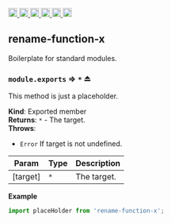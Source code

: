 <a
  href="https://travis-ci.org/Xotic750/rename-function-x"
  title="Travis status">
<img
  src="https://travis-ci.org/Xotic750/rename-function-x.svg?branch=master"
  alt="Travis status" height="18">
</a>
<a
  href="https://david-dm.org/Xotic750/rename-function-x"
  title="Dependency status">
<img src="https://david-dm.org/Xotic750/rename-function-x/status.svg"
  alt="Dependency status" height="18"/>
</a>
<a
  href="https://david-dm.org/Xotic750/rename-function-x?type=dev"
  title="devDependency status">
<img src="https://david-dm.org/Xotic750/rename-function-x/dev-status.svg"
  alt="devDependency status" height="18"/>
</a>
<a
  href="https://badge.fury.io/js/rename-function-x"
  title="npm version">
<img src="https://badge.fury.io/js/rename-function-x.svg"
  alt="npm version" height="18">
</a>
<a
  href="https://www.jsdelivr.com/package/npm/rename-function-x"
  title="jsDelivr hits">
<img src="https://data.jsdelivr.com/v1/package/npm/rename-function-x/badge?style=rounded"
  alt="jsDelivr hits" height="18">
</a>
<a
  href="https://bettercodehub.com/results/Xotic750/rename-function-x"
  title="bettercodehub score">
<img src="https://bettercodehub.com/edge/badge/Xotic750/rename-function-x?branch=master"
  alt="bettercodehub score" height="18">
</a>

<a name="module_rename-function-x"></a>

## rename-function-x

Boilerplate for standard modules.

<a name="exp_module_rename-function-x--module.exports"></a>

### `module.exports` ⇒ <code>\*</code> ⏏

This method is just a placeholder.

**Kind**: Exported member  
**Returns**: <code>\*</code> - The target.  
**Throws**:

- <code>Error</code> If target is not undefined.

| Param    | Type            | Description |
| -------- | --------------- | ----------- |
| [target] | <code>\*</code> | The target. |

**Example**

```js
import placeHolder from 'rename-function-x';
```
